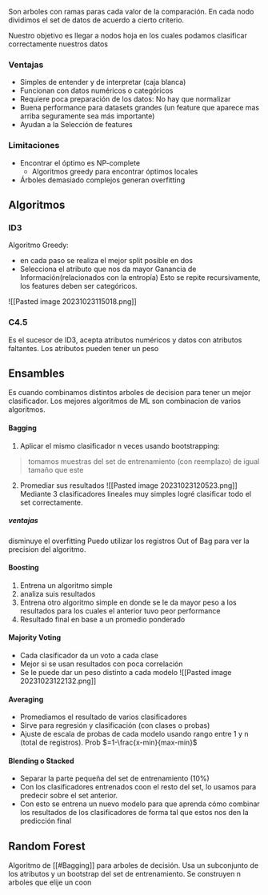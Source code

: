 Son arboles con ramas paras cada valor de la comparación.
En cada nodo dividimos el set de datos de acuerdo a cierto criterio.

Nuestro objetivo es llegar a nodos hoja en los cuales podamos clasificar correctamente nuestros datos

### Ventajas
- Simples de entender y de interpretar (caja blanca)
- Funcionan con datos numéricos o categóricos
-  Requiere poca preparación de los datos: No hay que normalizar
- Buena performance para datasets grandes (un feature que aparece mas arriba seguramente sea más importante)
- Ayudan a la Selección de features
### Limitaciones
- Encontrar el óptimo es NP-complete
	- Algoritmos greedy para encontrar óptimos locales
-  Árboles demasiado complejos generan overfitting

## Algoritmos
### ID3
Algoritmo Greedy:
- en cada paso se realiza el mejor split posible en dos
- Selecciona el atributo que nos da mayor Ganancia de Información(relacionados con la entropía)
Esto se repite recursivamente, los features deben ser categóricos.

![[Pasted image 20231023115018.png]]

### C4.5
Es el sucesor de ID3, acepta atributos numéricos y datos con atributos faltantes. Los atributos pueden tener un peso


## Ensambles
Es cuando combinamos distintos arboles de decision para tener un mejor clasificador. Los mejores algoritmos de ML son combinacion de varios algoritmos.

#### Bagging
1. Aplicar el mismo clasificador n veces usando bootstrapping: 
> tomamos muestras del set de entrenamiento (con reemplazo) de igual tamaño que este

2. Promediar sus resultados
![[Pasted image 20231023120523.png]]
Mediante 3 clasificadores lineales muy simples logré clasificar todo el set correctamente.

##### ventajas
disminuye el overfitting
Puedo utilizar los registros Out of Bag para ver la precision del algoritmo.

#### Boosting
1. Entrena un algoritmo simple
2. analiza suis resultados
3. Entrena otro algoritmo simple en donde se le da mayor peso a los resultados para los cuales el anterior tuvo peor performance
4. Resultado final en base a un promedio ponderado 


#### Majority Voting
- Cada clasificador da un voto a cada clase
- Mejor si se usan resultados con poca correlación
- Se le puede dar un peso distinto a cada modelo
![[Pasted image 20231023122132.png]]

#### Averaging
- Promediamos el resultado de varios clasificadores
- Sirve para regresión y clasificación (con clases o probas)
- Ajuste de escala de probas de cada modelo usando rango entre 1 y n (total de registros). Prob $=1-\frac{x-min}{max-min}$

#### Blending o Stacked
- Separar la parte pequeña del set de entrenamiento (10%)
-  Con los clasificadores entrenados coon el resto del set, lo usamos para predecir sobre el set anterior.
- Con esto se entrena un nuevo modelo para que aprenda cómo combinar los resultados de los clasificadores de forma tal que estos nos den la predicción final

## Random Forest
Algoritmo de [[#Bagging]] para arboles de decisión. Usa un subconjunto de los atributos y un bootstrap del set de entrenamiento. 
Se construyen n arboles que elije un coon